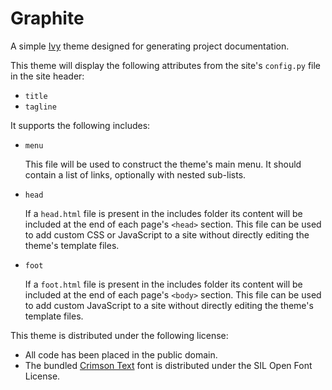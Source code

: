 # Graphite

[1]: https://github.com/dmulholl/ivy
[2]: https://fonts.google.com/specimen/Crimson+Text

A simple [Ivy][1] theme designed for generating project documentation.

This theme will display the following attributes from the site's `config.py` file in the site header:

* `title`
* `tagline`

It supports the following includes:

* `menu`

    This file will be used to construct the theme's main menu. It should contain
    a list of links, optionally with nested sub-lists.

* `head`

    If a `head.html` file is present in the includes folder its content will be
    included at the end of each page's `<head>` section. This file can be used
    to add custom CSS or JavaScript to a site without directly editing the
    theme's template files.

* `foot`

    If a `foot.html` file is present in the includes folder its content will
    be included at the end of each page's `<body>` section. This file can be
    used to add custom JavaScript to a site without directly editing the
    theme's template files.

This theme is distributed under the following license:

* All code has been placed in the public domain.
* The bundled [Crimson Text][2] font is distributed under the SIL Open Font License.
